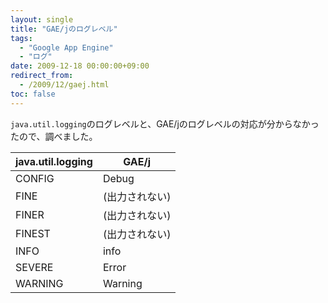 ```yaml
---
layout: single
title: "GAE/jのログレベル"
tags:
  - "Google App Engine"
  - "ログ"
date: 2009-12-18 00:00:00+09:00
redirect_from:
  - /2009/12/gaej.html
toc: false
---
```


`java.util.logging`のログレベルと、GAE/jのログレベルの対応が分からなかったので、調べました。

|java.util.logging|GAE/j|
|---|---|
|CONFIG|Debug|
|FINE|(出力されない)|
|FINER|(出力されない)|
|FINEST|(出力されない)|
|INFO|info|
|SEVERE|Error|
|WARNING|Warning|
